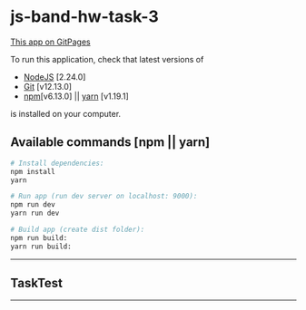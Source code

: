 # js-band-hw-task-3

[This app on GitPages](http://ras.pp.ua/js-band-hw-task-3 "This app on GitPages")

To run this application, check that latest versions of

- [NodeJS](https://nodejs.org/en/) [2.24.0]
- [Git](https://git-scm.com/downloads) [v12.13.0]
- [npm](https://www.npmjs.com/get-npm)[v6.13.0] || [yarn](https://yarnpkg.com/lang/en/docs/install/) [v1.19.1]

is installed on your computer.

## Available commands [npm || yarn]

```bash
# Install dependencies:
npm install
yarn

# Run app (run dev server on localhost: 9000):
npm run dev
yarn run dev

# Build app (create dist folder):
npm run build:
yarn run build:

```

---

## TaskTest
--- 

